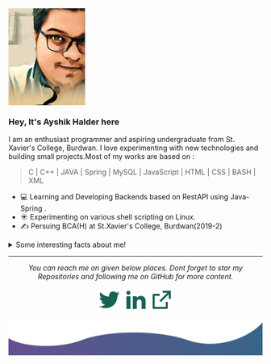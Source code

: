 <img align="middle" height =192 src="https://github.com/ayshik-halder/ayshik-halder/blob/master/readme/1b1565bb-d7a8-4bad-b146-a92ed4af71f4_2.jpg">

### Hey, It's <b>Ayshik Halder</b> here

I am an enthusiast programmer and aspiring undergraduate from St. Xavier's College, Burdwan. I love experimenting with new technologies and building small projects.Most of my works are based on :
 > C | C++ | JAVA | Spring | MySQL | JavaScript | HTML | CSS | BASH | XML

- 💻 Learning and Developing Backends based on RestAPI using Java-Spring .
- ☀️ Experimenting on various shell scripting on Linux.
- ✍️ Persuing BCA(H) at St.Xavier's College, Burdwan(2019-2)
<details>
  <summary>Some interesting facts about me!</summary>
  <br>
  
  - I am a tech savvy and love getting my hands on new technologies. 
  
  - While Coding, Listening Music and developing useful code. ⭐️
  
  - I used to play competitive multiplayer games such as CSGO, Dota2 etc, but now i use my free time to read subreddits and articles on programming languages and various advancements in IT industry.
  
  - I am a FC Barcelone fan since childhood. Never missed any big games especially el classicos since 2011. #forcaBarca
  ![My github stats](https://github-readme-stats.vercel.app/api?username=ayshik-halder&show_icons=true)
</details>
 

<hr>
<p align="center">
  <i>You can reach me on given below places. Dont forget to star my Repositories and following me on GitHub for more content.</i>

  <p align="center">
    <a href="https://twitter.com/AyshikHalder" alt="Twitter"><img src="https://github.com/ayshik-halder/ayshik-halder/blob/master/readme/twitter-fill.svg"></a>
    <a href="https://www.linkedin.com/in/ayshik-h-50aba0139/" alt="Linkedin"><img src="https://github.com/ayshik-halder/ayshik-halder/blob/master/readme/linkedin-fill.svg"></a>
    <a href="mailto:halderayshik@gmail.com" alt="Contact me"><img src="https://github.com/ayshik-halder/ayshik-halder/blob/master/readme/external-link-line.svg"></a>
    <!-- <a href="https://ayshik-halder.github.io" alt="My site"><img src="readme/external-link-line.svg"></a> -->
  </p>
  
</p>

<img src="https://github.com/ayshik-halder/ayshik-halder/blob/master/readme/bottom.svg" alt="bottom">
